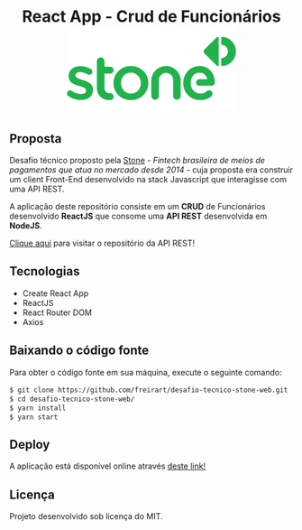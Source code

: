 <h1 align="center">
	React App - Crud de Funcionários<br/>
	<img src="https://raw.githubusercontent.com/freirart/desafio-tecnico-stone-server/master/readme-image.png" width="300" />
</h1>

## Proposta
Desafio técnico proposto pela <a href="https://www.stone.com.br" target="_blank">Stone</a> _- Fintech brasileira de meios de pagamentos que atua no mercado desde 2014 -_
cuja proposta era construir um client Front-End desenvolvido na stack Javascript que interagisse com uma API REST.

A aplicação deste repositório consiste em um __CRUD__ de Funcionários desenvolvido __ReactJS__ que consome uma __API REST__ desenvolvida em __NodeJS__.

<a href="https://github.com/freirart/desafio-tecnico-stone-server" target="_blank">Clique aqui</a> para visitar o repositório da API REST!
## Tecnologias
* Create React App
* ReactJS
* React Router DOM
* Axios

## Baixando o código fonte
Para obter o código fonte em sua máquina, execute o seguinte comando:

```
$ git clone https://github.com/freirart/desafio-tecnico-stone-web.git
$ cd desafio-tecnico-stone-web/
$ yarn install
$ yarn start
```
## Deploy
A aplicação está disponível online através <a href="https://desafio-tecnico-stone-web.vercel.app/" target="_blank"> deste link! </a>

## Licença
Projeto desenvolvido sob licença do MIT.

